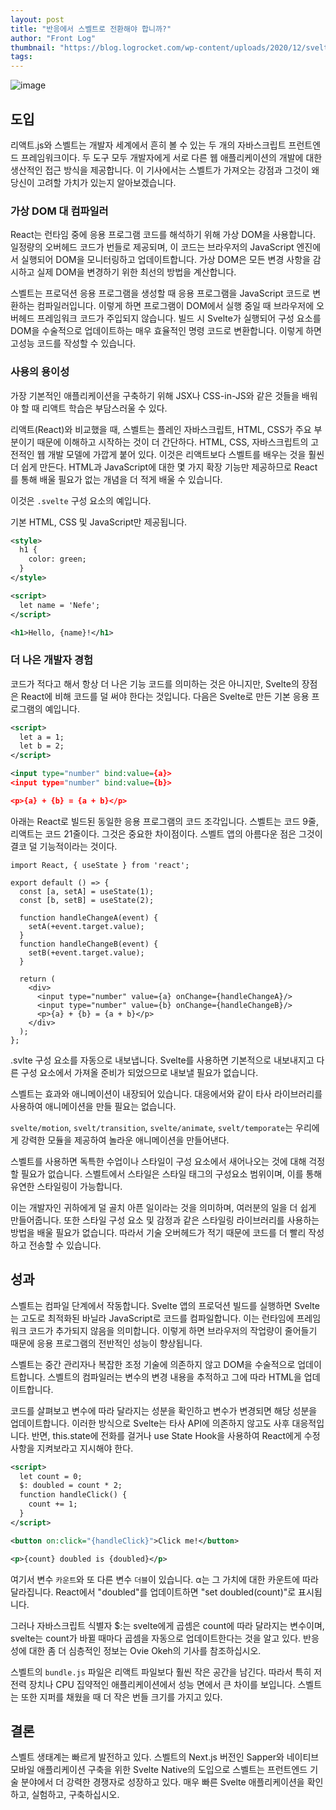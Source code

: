 ```yaml
---
layout: post
title: "반응에서 스벨트로 전환해야 합니까?"
author: "Front Log"
thumbnail: "https://blog.logrocket.com/wp-content/uploads/2020/12/svelte-v-react-copy.png"
tags: 
---
```



![image](https://i0.wp.com/blog.logrocket.com/wp-content/uploads/2020/12/svelte-v-react-copy.png?fit=730%2C487&ssl=1)

## 도입

리액트.js와 스벨트는 개발자 세계에서 흔히 볼 수 있는 두 개의 자바스크립트 프런트엔드 프레임워크이다. 두 도구 모두 개발자에게 서로 다른 웹 애플리케이션의 개발에 대한 생산적인 접근 방식을 제공합니다. 이 기사에서는 스벨트가 가져오는 강점과 그것이 왜 당신이 고려할 가치가 있는지 알아보겠습니다.

### 가상 DOM 대 컴파일러

React는 런타임 중에 응용 프로그램 코드를 해석하기 위해 가상 DOM을 사용합니다. 일정량의 오버헤드 코드가 번들로 제공되며, 이 코드는 브라우저의 JavaScript 엔진에서 실행되어 DOM을 모니터링하고 업데이트합니다. 가상 DOM은 모든 변경 사항을 감시하고 실제 DOM을 변경하기 위한 최선의 방법을 계산합니다.

스벨트는 프로덕션 응용 프로그램을 생성할 때 응용 프로그램을 JavaScript 코드로 변환하는 컴파일러입니다. 이렇게 하면 프로그램이 DOM에서 실행 중일 때 브라우저에 오버헤드 프레임워크 코드가 주입되지 않습니다. 빌드 시 Svelte가 실행되어 구성 요소를 DOM을 수술적으로 업데이트하는 매우 효율적인 명령 코드로 변환합니다. 이렇게 하면 고성능 코드를 작성할 수 있습니다.

### 사용의 용이성

가장 기본적인 애플리케이션을 구축하기 위해 JSX나 CSS-in-JS와 같은 것들을 배워야 할 때 리액트 학습은 부담스러울 수 있다.

리액트(React)와 비교했을 때, 스벨트는 플레인 자바스크립트, HTML, CSS가 주요 부분이기 때문에 이해하고 시작하는 것이 더 간단하다. HTML, CSS, 자바스크립트의 고전적인 웹 개발 모델에 가깝게 붙어 있다. 이것은 리액트보다 스벨트를 배우는 것을 훨씬 더 쉽게 만든다. HTML과 JavaScript에 대한 몇 가지 확장 기능만 제공하므로 React를 통해 배울 필요가 없는 개념을 더 적게 배울 수 있습니다.

이것은 `.svelte` 구성 요소의 예입니다.

기본 HTML, CSS 및 JavaScript만 제공됩니다.

```xml
<style>
  h1 {
    color: green;
  }
</style>

<script>
  let name = 'Nefe';
</script>

<h1>Hello, {name}!</h1>
```

### 더 나은 개발자 경험

코드가 적다고 해서 항상 더 나은 기능 코드를 의미하는 것은 아니지만, Svelte의 장점은 React에 비해 코드를 덜 써야 한다는 것입니다. 다음은 Svelte로 만든 기본 응용 프로그램의 예입니다.

```xml
<script>
  let a = 1;
  let b = 2;
</script>

<input type="number" bind:value={a}>
<input type="number" bind:value={b}>

<p>{a} + {b} = {a + b}</p>
```

아래는 React로 빌드된 동일한 응용 프로그램의 코드 조각입니다. 스벨트는 코드 9줄, 리액트는 코드 21줄이다. 그것은 중요한 차이점이다. 스벨트 앱의 아름다운 점은 그것이 결코 덜 기능적이라는 것이다.

```undefined
import React, { useState } from 'react';

export default () => {
  const [a, setA] = useState(1);
  const [b, setB] = useState(2);

  function handleChangeA(event) {
    setA(+event.target.value);
  }
  function handleChangeB(event) {
    setB(+event.target.value);
  }

  return (
    <div>
      <input type="number" value={a} onChange={handleChangeA}/>
      <input type="number" value={b} onChange={handleChangeB}/>
      <p>{a} + {b} = {a + b}</p>
    </div>
  );
};
```

.svlte 구성 요소를 자동으로 내보냅니다. Svelte를 사용하면 기본적으로 내보내지고 다른 구성 요소에서 가져올 준비가 되었으므로 내보낼 필요가 없습니다.

스벨트는 효과와 애니메이션이 내장되어 있습니다. 대응에서와 같이 타사 라이브러리를 사용하여 애니메이션을 만들 필요는 없습니다.

`svelte/motion`, `svelt/transition`, `svelte/animate`, `svelt/temporate`는 우리에게 강력한 모듈을 제공하여 놀라운 애니메이션을 만들어낸다.

스벨트를 사용하면 독특한 수업이나 스타일이 구성 요소에서 새어나오는 것에 대해 걱정할 필요가 없습니다. 스벨트에서 스타일은 스타일 태그의 구성요소 범위이며, 이를 통해 유연한 스타일링이 가능합니다.

이는 개발자인 귀하에게 덜 골치 아픈 일이라는 것을 의미하며, 여러분의 일을 더 쉽게 만들어줍니다. 또한 스타일 구성 요소 및 감정과 같은 스타일링 라이브러리를 사용하는 방법을 배울 필요가 없습니다. 따라서 기술 오버헤드가 적기 때문에 코드를 더 빨리 작성하고 전송할 수 있습니다.

## 성과

스벨트는 컴파일 단계에서 작동합니다. Svelte 앱의 프로덕션 빌드를 실행하면 Svelte는 고도로 최적화된 바닐라 JavaScript로 코드를 컴파일합니다. 이는 런타임에 프레임워크 코드가 추가되지 않음을 의미합니다. 이렇게 하면 브라우저의 작업량이 줄어들기 때문에 응용 프로그램의 전반적인 성능이 향상됩니다.

스벨트는 중간 관리자나 복잡한 조정 기술에 의존하지 않고 DOM을 수술적으로 업데이트합니다. 스벨트의 컴파일러는 변수의 변경 내용을 추적하고 그에 따라 HTML을 업데이트합니다.

코드를 살펴보고 변수에 따라 달라지는 성분을 확인하고 변수가 변경되면 해당 성분을 업데이트합니다. 이러한 방식으로 Svelte는 타사 API에 의존하지 않고도 사후 대응적입니다. 반면, this.state에 전화를 걸거나 use State Hook을 사용하여 React에게 수정 사항을 지켜보라고 지시해야 한다.

```xml
<script>
  let count = 0;
  $: doubled = count * 2;
  function handleClick() {
    count += 1;
  }
</script>

<button on:click="{handleClick}">Click me!</button>

<p>{count} doubled is {doubled}</p>
```

여기서 변수 `카운트`와 또 다른 변수 `더블`이 있습니다. α는 그 가치에 대한 카운트에 따라 달라집니다. React에서 "doubled"를 업데이트하면 "set doubled(count)"로 표시됩니다.

그러나 자바스크립트 식별자 $:는 svelte에게 곱셈은 count에 따라 달라지는 변수이며, svelte는 count가 바뀔 때마다 곱셈을 자동으로 업데이트한다는 것을 알고 있다. 반응성에 대한 좀 더 심층적인 정보는 Ovie Okeh의 기사를 참조하십시오.

스벨트의 `bundle.js` 파일은 리액트 파일보다 훨씬 작은 공간을 남긴다. 따라서 특히 저전력 장치나 CPU 집약적인 애플리케이션에서 성능 면에서 큰 차이를 보입니다. 스벨트는 또한 지퍼를 채웠을 때 더 작은 번들 크기를 가지고 있다.

## 결론

스벨트 생태계는 빠르게 발전하고 있다. 스벨트의 Next.js 버전인 Sapper와 네이티브 모바일 애플리케이션 구축을 위한 Svelte Native의 도입으로 스벨트는 프런트엔드 기술 분야에서 더 강력한 경쟁자로 성장하고 있다. 매우 빠른 Svelte 애플리케이션을 확인하고, 실험하고, 구축하십시오.